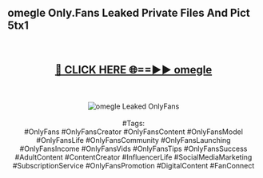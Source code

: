 <h2>omegle Only.Fans Leaked Private Files And Pict 5tx1</h2>
<br>
<div align="center">
<h2><a href="https://mediafiles.top/omegle" rel="nofollow">🔴 CLICK HERE 🌐==►► omegle</a></h2>
<br>
<br>
<a href="https://mediafiles.top/omegle" rel="nofollow" data-target="animated-image.originalLink"><img src="https://i.ibb.co.com/WyWwxjT/player-gif2.gif" alt="omegle Leaked OnlyFans" style="max-width: 100%; display: inline-block;" data-target="animated-image.originalImage"></a>
<br><br>
#Tags:
<br>
#OnlyFans #OnlyFansCreator #OnlyFansContent #OnlyFansModel #OnlyFansLife #OnlyFansCommunity #OnlyFansLaunching #OnlyFansIncome #OnlyFansVids #OnlyFansTips #OnlyFansSuccess #AdultContent #ContentCreator #InfluencerLife #SocialMediaMarketing #SubscriptionService #OnlyFansPromotion #DigitalContent #FanConnect
</div>
<br>